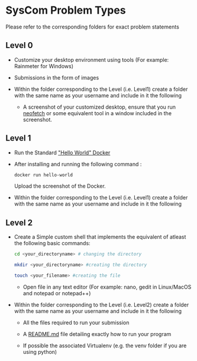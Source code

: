 # SysCom Problem Types
Please refer to the corresponding folders for exact problem statements

## Level 0
- Customize your desktop environment using tools (For example: Rainmeter for Windows)
  
- Submissions in the form of images
  
- Within the folder corresponding to the Level (i.e. Level1) create a folder with the same name as your username and include in it the following
  + A screenshot of your customized desktop, ensure that you run [neofetch](https://github.com/dylanaraps/neofetch) or some equivalent tool in a window included in the screenshot.

## Level 1
- Run the Standard ["Hello World" Docker](https://www.geeksforgeeks.org/docker-hello-world/)
- After installing and running the following command :
  
     ```bash
   docker run hello-world
   ```
  Upload the screenshot of the Docker.
- Within the folder corresponding to the Level (i.e. Level1) create a folder with the same name as your username and include in it the following

## Level 2
- Create a Simple custom shell that implements the equivalent of atleast the following basic commands:
  
  ```bash
  cd <your_directoryname> # changing the directory
  ```
  ```bash
  mkdir <your_directoryname> #creating the directory
  ```
  ```bash
  touch <your_filename> #creating the file
  ```
  
  + Open file in any text editor (For example: nano, gedit in Linux/MacOS and notepad or notepad++)
- Within the folder corresponding to the Level (i.e. Level2) create a folder with the same name as your username and include in it the following
  + All the files required to run your submission
    
  + A [README.md](https://docs.github.com/en/get-started/writing-on-github/getting-started-with-writing-and-formatting-on-github/quickstart-for-writing-on-github) file detailing exactly how to run your program
    
  + If possible the associated Virtualenv (e.g. the venv folder if you are using python)

